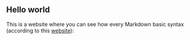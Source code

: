## Hello world
This is a website where you can see how every Markdown basic syntax (according to this [website](https://commonmark.org/help/)):

